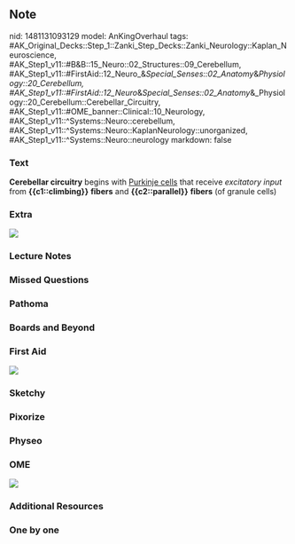 ## Note
nid: 1481131093129
model: AnKingOverhaul
tags: #AK_Original_Decks::Step_1::Zanki_Step_Decks::Zanki_Neurology::Kaplan_Neuroscience, #AK_Step1_v11::#B&B::15_Neuro::02_Structures::09_Cerebellum, #AK_Step1_v11::#FirstAid::12_Neuro_&_Special_Senses::02_Anatomy_&_Physiology::20_Cerebellum, #AK_Step1_v11::#FirstAid::12_Neuro_&_Special_Senses::02_Anatomy_&_Physiology::20_Cerebellum::Cerebellar_Circuitry, #AK_Step1_v11::#OME_banner::Clinical::10_Neurology, #AK_Step1_v11::^Systems::Neuro::cerebellum, #AK_Step1_v11::^Systems::Neuro::KaplanNeurology::unorganized, #AK_Step1_v11::^Systems::Neuro::neurology
markdown: false

### Text
<div>
  <div>
    <b>Cerebellar circuitry</b> begins with <u>Purkinje cells</u>
    that receive <i>excitatory input</i> from
    <b>{{c1::climbing}}</b> <b>fibers</b> and
    <b>{{c2::parallel}}</b> <b>fibers</b> (of granule cells)
  </div>
</div>

### Extra
<img src="cerebellarcortex_big.gif">

### Lecture Notes


### Missed Questions


### Pathoma


### Boards and Beyond


### First Aid
<img src="tmpES3I_l.png">

### Sketchy


### Pixorize


### Physeo


### OME
<div class="ome-widget">
  <a href=
  "https://onlinemeded.org/spa/neurology?ref=anki"><img src="_OME_AnkiFlashcards_Topic_5.png"></a>
</div>

### Additional Resources


### One by one

